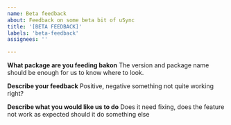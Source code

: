 ```yaml
---
name: Beta feedback
about: Feedback on some beta bit of uSync
title: '[BETA FEEDBACK]'
labels: 'beta-feedback'
assignees: ''

---
```


**What package are you feeding bakon** 
The version and package name should be enough for us to know where to look.

**Describe your feedback**
Positive, negative something not quite working right? 

**Describe what you would like us to do**
Does it need fixing, does the feature not work as expected should it do something else 
